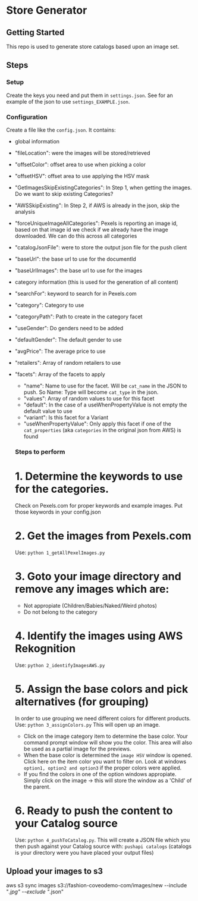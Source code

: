 # Store Generator

## Getting Started

This repo is used to generate store catalogs based upon an image set.

## Steps
### Setup
Create the keys you need and put them in `settings.json`. See for an example of the json to use `settings_EXAMPLE.json`.

### Configuration
Create a file like the `config.json`. It contains:
* global information
 * "fileLocation": were the images will be stored/retrieved
 * "offsetColor": offset area to use when picking a color
 * "offsetHSV": offset area to use applying the HSV mask
 * "GetImagesSkipExistingCategories": In Step 1, when getting the images. Do we want to skip existing Categories?
 * "AWSSkipExisting": In Step 2, if AWS is already in the json, skip the analysis
 * "forceUniqueImageAllCategories": Pexels is reporting an image id, based on that image id we check if we already have the image downloaded. We can do this across all categories
 * "catalogJsonFile": were to store the output json file for the push client
 * "baseUrl": the base url to use for the documentId
 * "baseUrlImages": the base url to use for the images
* category information (this is used for the generation of all content)
 * "searchFor": keyword to search for in Pexels.com
 * "category": Category to use
 * "categoryPath": Path to create in the category facet
 * "useGender": Do genders need to be added
 * "defaultGender": The default gender to use
 * "avgPrice": The average price to use
 * "retailers": Array of random retailers to use
 * "facets": Array of the facets to apply
   * "name": Name to use for the facet. Will be `cat_name` in the JSON to push. So Name: Type will become `cat_type` in the json.
   * "values": Array of random values to use for this facet
   * "default": In the case of a useWhenPropertyValue is not empty the default value to use
   * "variant": Is this facet for a Variant
   * "useWhenPropertyValue": Only apply this facet if one of the `cat_properties` (aka `categories` in the original json from AWS) is found

   ### Steps to perform
   # 1. Determine the keywords to use for the categories. 
   Check on Pexels.com for proper keywords and example images.
   Put those keywords in your config.json

   # 2. Get the images from Pexels.com
   Use: `python 1_getAllPexelImages.py`

   # 3. Goto your image directory and remove any images which are:
   * Not appropiate (Children/Babies/Naked/Weird photos)
   * Do not belong to the category

   # 4. Identify the images using AWS Rekognition
   Use: `python 2_identifyImagesAWS.py`

   # 5. Assign the base colors and pick alternatives (for grouping)
   In order to use grouping we need different colors for different products.
   Use: `python 3_assignColors.py`
   This will open up an image.
   * Click on the image category item to determine the base color. Your command prompt window will show you the color. This area will also be used as a partial image for the previews.
   * When the base color is determined the `image HSV` window is opened. Click here on the item color you want to filter on. Look at windows `option1, option2 and option3` if the proper colors were applied.
   * If you find the colors in one of the option windows appropiate. Simply click on the image -> this will store the window as a 'Child' of the parent.

   # 6. Ready to push the content to your Catalog source
   Use: `python 4_pushToCatalog.py`. 
   This will create a JSON file which you then push against your Catalog source with: `pushapi catalogs` (catalogs is your directory were you have placed your output files)

## Upload your images to s3
aws s3 sync images s3://fashion-coveodemo-com/images/new --include "*.jpg" --exclude "*.json"